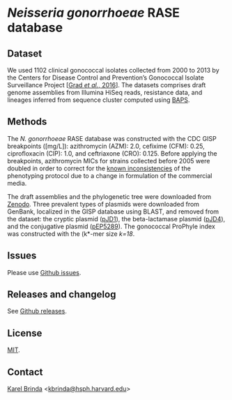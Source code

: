 # *Neisseria gonorrhoeae* RASE database

## Dataset

We used 1102 clinical gonococcal isolates collected from 2000 to 2013 by the Centers for Disease Control and Prevention’s Gonococcal Isolate Surveillance Project \[[Grad *et al.*, 2016](https://www.ncbi.nlm.nih.gov/pubmed/27638945)\]. The datasets comprises draft genome assemblies from Illumina HiSeq reads, resistance data, and lineages inferred from sequence cluster computed using [BAPS](http://www.helsinki.fi/bsg/software/BAPS/).

## Methods

The *N. gonorrhoeae* RASE database was constructed with the CDC GISP breakpoints ([mg/L]): azithromycin (AZM): 2.0, cefixime (CFM): 0.25, ciprofloxacin (CIP): 1.0, and ceftriaxone (CRO): 0.125. Before applying the breakpoints, azithromycin MICs for strains collected before 2005 were doubled in order to correct for the [known inconsistencies](https://www.ncbi.nlm.nih.gov/pubmed/30963175) of the phenotyping protocol due to a change in formulation of the commercial media.

The draft assemblies and the phylogenetic tree were downloaded from [Zenodo](https://zenodo.org/record/2618836). Three prevalent types of plasmids were downloaded from GenBank, localized in the GISP database using BLAST, and removed from the dataset: the cryptic plasmid ([pJD1](https://www.ncbi.nlm.nih.gov/nuccore/NC_001377.1)), the beta-lactamase plasmid ([pJD4](https://www.ncbi.nlm.nih.gov/nuccore/NC_002098.1)), and the conjugative plasmid ([pEP5289](https://www.ncbi.nlm.nih.gov/nuccore/GU479466.1)). The gonococcal ProPhyle index was constructed with the (k*-mer size *k=18*.

## Issues

Please use [Github issues](https://github.com/c2-d2/rase-db-ngonorrhoeae-gisp/issues).


## Releases and changelog

See [Github releases](https://github.com/c2-d2/rase-db-ngonorrhoeae-gisp/releases).


## License

[MIT](LICENSE).


## Contact

[Karel Brinda](https://scholar.harvard.edu/brinda) \<kbrinda@hsph.harvard.edu\>
